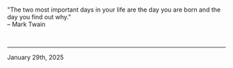 
<br>

"The two most important days in your life are the day you are born and the day you find out why."\
  – Mark Twain
 
</br>

---
January 29th, 2025
